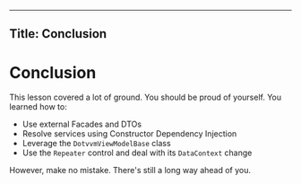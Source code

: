 ﻿----
Title: Conclusion
---

# Conclusion

This lesson covered a lot of ground. You should be proud of yourself. You learned how to:

- Use external Facades and DTOs
- Resolve services using Constructor Dependency Injection
- Leverage the `DotvvmViewModelBase` class
- Use the `Repeater` control and deal with its `DataContext` change

However, make no mistake. There's still a long way ahead of you.